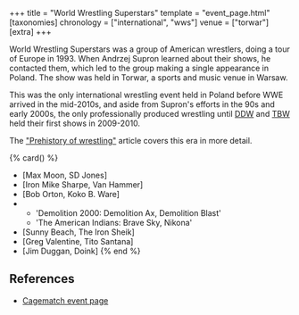 +++
title = "World Wrestling Superstars"
template = "event_page.html"
[taxonomies]
chronology = ["international", "wws"]
venue = ["torwar"]
[extra]
+++

World Wrestling Superstars was a group of American wrestlers, doing a tour of Europe in 1993.
When Andrzej Supron learned about their shows, he contacted them, which led to the group making a single appearance in Poland.
The show was held in Torwar, a sports and music venue in Warsaw.

This was the only international wrestling event held in Poland before WWE arrived in the mid-2010s,
and aside from Supron's efforts in the 90s and early 2000s, the only professionally produced wrestling
until [DDW](@/o/ddw.md) and [TBW](@/o/tbw.md) held their first shows in 2009-2010.

The ["Prehistory of wrestling"](@/a/prehistory.md) article covers this era in more detail.

{% card() %}
- [Max Moon, SD Jones]
- [Iron Mike Sharpe, Van Hammer]
- [Bob Orton, Koko B. Ware]
- - 'Demolition 2000: Demolition Ax, Demolition Blast'
  - 'The American Indians: Brave Sky, Nikona'
- [Sunny Beach, The Iron Sheik]
- [Greg Valentine, Tito Santana]
- [Jim Duggan, Doink]
{% end %}

## References

* [Cagematch event page](https://www.cagematch.net/?id=1&nr=380375)
